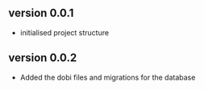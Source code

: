 version 0.0.1
--------------
+ initialised project structure

version 0.0.2
--------------
+ Added the dobi files and migrations for the database